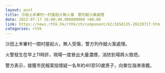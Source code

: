 ```yaml
---
layout: post
title: 沙田上禾輋村一村屋起火無人傷　警列縱火案處理
date: 2022-07-17 16:00:40.000000000 +08:00
link: https://news.rthk.hk/rthk/ch/component/k2/1658135-20220717.htm
categories: rthk
---
```


沙田上禾輋村一間村屋起火，無人受傷，警方列作縱火案處理。

火警發生在早上11時許，現場一度冒出大量濃煙，消防到場將火救熄。

警方表示，接獲市民報案指懷疑一名年約40至50歲男子，向單位潑淋液體。
